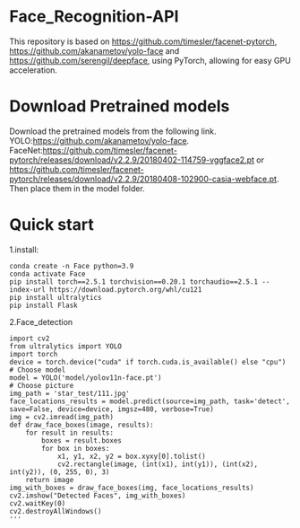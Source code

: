 # Face_Recognition-API
This repository is based on https://github.com/timesler/facenet-pytorch, https://github.com/akanametov/yolo-face and https://github.com/serengil/deepface, using PyTorch, allowing for easy GPU acceleration.
# Download Pretrained models
Download the pretrained models from the following link. 
YOLO:https://github.com/akanametov/yolo-face.  
FaceNet:https://github.com/timesler/facenet-pytorch/releases/download/v2.2.9/20180402-114759-vggface2.pt or https://github.com/timesler/facenet-pytorch/releases/download/v2.2.9/20180408-102900-casia-webface.pt.  
Then place them in the ​model​ folder.
# Quick start
1.install:
  ```
  conda create -n Face python=3.9
  conda activate Face
  pip install torch==2.5.1 torchvision==0.20.1 torchaudio==2.5.1 --index-url https://download.pytorch.org/whl/cu121
  pip install ultralytics
  pip install Flask
 ```
2.Face_detection
  ```
  import cv2
  from ultralytics import YOLO
  import torch
  device = torch.device("cuda" if torch.cuda.is_available() else "cpu")
  # Choose model
  model = YOLO('model/yolov11n-face.pt')
  # Choose picture
  img_path = 'star_test/111.jpg'
  face_locations_results = model.predict(source=img_path, task='detect', save=False, device=device, imgsz=480, verbose=True)
  img = cv2.imread(img_path)
  def draw_face_boxes(image, results):
      for result in results:
          boxes = result.boxes
          for box in boxes:
              x1, y1, x2, y2 = box.xyxy[0].tolist()
              cv2.rectangle(image, (int(x1), int(y1)), (int(x2), int(y2)), (0, 255, 0), 3)
      return image
  img_with_boxes = draw_face_boxes(img, face_locations_results)
  cv2.imshow("Detected Faces", img_with_boxes)
  cv2.waitKey(0)
  cv2.destroyAllWindows()
  '''

